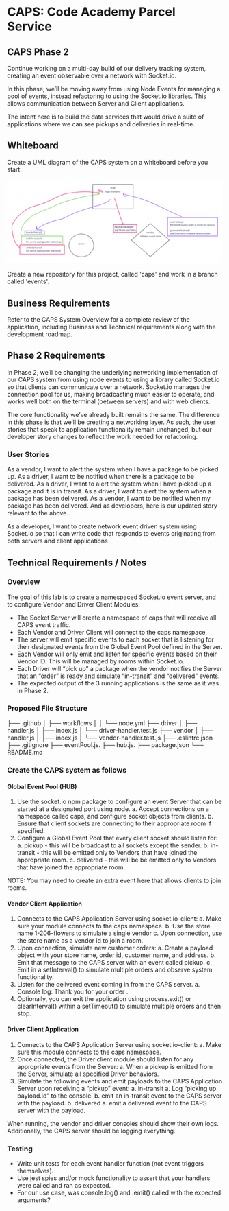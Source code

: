 # CAPS: Code Academy Parcel Service

## CAPS Phase 2

Continue working on a multi-day build of our delivery tracking system, creating an event observable over a network with Socket.io.

In this phase, we’ll be moving away from using Node Events for managing a pool of events, instead refactoring to using the Socket.io libraries. This allows communication between Server and Client applications.

The intent here is to build the data services that would drive a suite of applications where we can see pickups and deliveries in real-time.

## Whiteboard

Create a UML diagram of the CAPS system on a whiteboard before you start.

![CAPS Whiteboard: Phase 2](./img/event-emitter-whiteboard.png)

Create a new repository for this project, called 'caps' and work in a branch called 'events'.

## Business Requirements

Refer to the CAPS System Overview for a complete review of the application, including Business and Technical requirements along with the development roadmap.

## Phase 2 Requirements

In Phase 2, we’ll be changing the underlying networking implementation of our CAPS system from using node events to using a library called Socket.io so that clients can communicate over a network. Socket.io manages the connection pool for us, making broadcasting much easier to operate, and works well both on the terminal (between servers) and with web clients.

The core functionality we’ve already built remains the same. The difference in this phase is that we’ll be creating a networking layer. As such, the user stories that speak to application functionality remain unchanged, but our developer story changes to reflect the work needed for refactoring.

### User Stories

As a vendor, I want to alert the system when I have a package to be picked up.
As a driver, I want to be notified when there is a package to be delivered.
As a driver, I want to alert the system when I have picked up a package and it is in transit.
As a driver, I want to alert the system when a package has been delivered.
As a vendor, I want to be notified when my package has been delivered.
And as developers, here is our updated story relevant to the above.

As a developer, I want to create network event driven system using Socket.io so that I can write code that responds to events originating from both servers and client applications

## Technical Requirements / Notes

### Overview

The goal of this lab is to create a namespaced Socket.io event server, and to configure Vendor and Driver Client Modules.

- The Socket Server will create a namespace of caps that will receive all CAPS event traffic.
- Each Vendor and Driver Client will connect to the caps namespace.
- The server will emit specific events to each socket that is listening for their designated events from the Global Event Pool defined in the Server.
- Each Vendor will only emit and listen for specific events based on their Vendor ID. This will be managed by rooms within Socket.io.
- Each Driver will “pick up” a package when the vendor notifies the Server that an “order” is ready and simulate “in-transit” and “delivered” events.
- The expected output of the 3 running applications is the same as it was in Phase 2.

### Proposed File Structure

├── .github
│   ├── workflows
│   │   └── node.yml
├── driver
│   ├── handler.js
│   ├── index.js
│   └── driver-handler.test.js
├── vendor
│   ├── handler.js
│   ├── index.js
│   └── vendor-handler.test.js
├── .eslintrc.json
├── .gitignore
├── eventPool.js.
├── hub.js.
├── package.json
└── README.md

### Create the CAPS system as follows

#### Global Event Pool (HUB)

1. Use the socket.io npm package to configure an event Server that can be started at a designated port using node.
  a. Accept connections on a namespace called caps, and configure socket objects from clients.
  b. Ensure that client sockets are connecting to their appropriate room if specified.
2. Configure a Global Event Pool that every client socket should listen for:
  a. pickup - this will be broadcast to all sockets except the sender.
  b. in-transit - this will be emitted only to Vendors that have joined the appropriate room.
  c. delivered - this will be be emitted only to Vendors that have joined the appropriate room.

NOTE: You may need to create an extra event here that allows clients to join rooms.

#### Vendor Client Application

1. Connects to the CAPS Application Server using socket.io-client:
  a. Make sure your module connects to the caps namespace.
  b. Use the store name 1-206-flowers to simulate a single vendor
  c. Upon connection, use the store name as a vendor id to join a room.
2. Upon connection, simulate new customer orders:
  a. Create a payload object with your store name, order id, customer name, and address.
  b. Emit that message to the CAPS server with an event called pickup.
  c. Emit in a setInterval() to simulate multiple orders and observe system functionality.
3. Listen for the delivered event coming in from the CAPS server.
  a. Console log: Thank you for your order <customer-name>.
4. Optionally, you can exit the application using process.exit() or clearInterval(<interval-id>) within a setTimeout() to simulate multiple orders and then stop.

#### Driver Client Application

1. Connects to the CAPS Application Server using socket.io-client:
  a. Make sure this module connects to the caps namespace.
2. Once connected, the Driver client module should listen for any appropriate events from the Server:
  a. When a pickup is emitted from the Server, simulate all specified Driver behaviors.
3. Simulate the following events and emit payloads to the CAPS Application Server upon receiving a “pickup” event:
  a. in-transit
    a. Log “picking up payload.id” to the console.
    b. emit an in-transit event to the CAPS server with the payload.
  b. delivered
    a. emit a delivered event to the CAPS server with the payload.

When running, the vendor and driver consoles should show their own logs. Additionally, the CAPS server should be logging everything.

### Testing

- Write unit tests for each event handler function (not event triggers themselves).
- Use jest spies and/or mock functionality to assert that your handlers were called and ran as expected.
- For our use case, was console.log() and .emit() called with the expected arguments?
